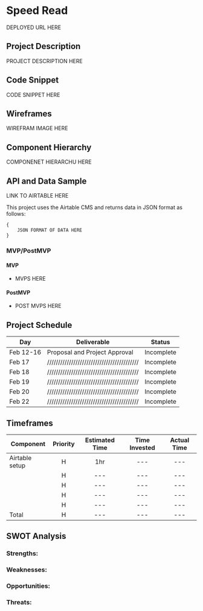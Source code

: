 # Speed Read

DEPLOYED URL HERE

## Project Description

PROJECT DESCRIPTION HERE

## Code Snippet

CODE SNIPPET HERE

## Wireframes

WIREFRAM IMAGE HERE

## Component Hierarchy

COMPONENET HIERARCHU HERE

## API and Data Sample

LINK TO AIRTABLE HERE

This project uses the Airtable CMS and returns data in JSON format as follows:

```
{
    JSON FORMAT OF DATA HERE
}

```

### MVP/PostMVP

#### MVP

- MVPS HERE

#### PostMVP

- POST MVPS HERE

## Project Schedule

| Day       | Deliverable                                | Status     |
| --------- | ------------------------------------------ | ---------- |
| Feb 12-16 | Proposal and Project Approval              | Incomplete |
| Feb 17    | ////////////////////////////////////////// | Incomplete |
| Feb 18    | ////////////////////////////////////////// | Incomplete |
| Feb 19    | ////////////////////////////////////////// | Incomplete |
| Feb 20    | ////////////////////////////////////////// | Incomplete |
| Feb 22    | ////////////////////////////////////////// | Incomplete |

## Timeframes

| Component                 | Priority | Estimated Time | Time Invested | Actual Time |
| ------------------------- | :------: | :------------: | :-----------: | :---------: |
| Airtable setup            |    H     |      1hr       |      ---      |     ---     |
|                           |    H     |      ---       |      ---      |     ---     |
|                           |    H     |      ---       |      ---      |     ---     |
|                           |    H     |      ---       |      ---      |     ---     |
|                           |    H     |      ---       |      ---      |     ---     |
| Total                     |    H     |      ---       |      ---      |     ---     |

## SWOT Analysis

### Strengths:



### Weaknesses:



### Opportunities:



### Threats:


